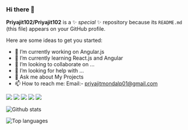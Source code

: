 ### Hi there 👋


**Priyajit102/Priyajit102** is a ✨ _special_ ✨ repository because its `README.md` (this file) appears on your GitHub profile.

Here are some ideas to get you started:

- 🔭 I’m currently working on Angular.js
- 🌱 I’m currently learning React.js and Angular
- 👯 I’m looking to collaborate on ...
- 🤔 I’m looking for help with ...
- 💬 Ask me about My Projects
- 📫 How to reach me: Email:- priyajitmondalp01@gmail.com
<!-- - 😄 Pronouns: ...
- ⚡ Fun fact: ... -->

<img src="https://img.shields.io/badge/-HTML-e34f26?logo=html5&logoColor=fff"> <img src="https://img.shields.io/badge/-CSS-1572B6?logo=css3&logoColor=fff"> <img src="https://img.shields.io/badge/-REACT-61DAFB?logo=React&logoColor=fff"> <img src="https://img.shields.io/badge/-Node.js-339933?logo=Node&logoColor=fff"> <img src="https://img.shields.io/badge/-MongoDb-47A248?logo=Mongodb&logoColor=fff">


![Github stats](https://github-readme-stats.vercel.app/api?username=Priyajit102&count_private=true&show_icons=true&theme=radical)

![Top languages](https://github-readme-stats.vercel.app/api/top-langs/?username=PRIYAJIT102&show_icons=true&theme=radical)
